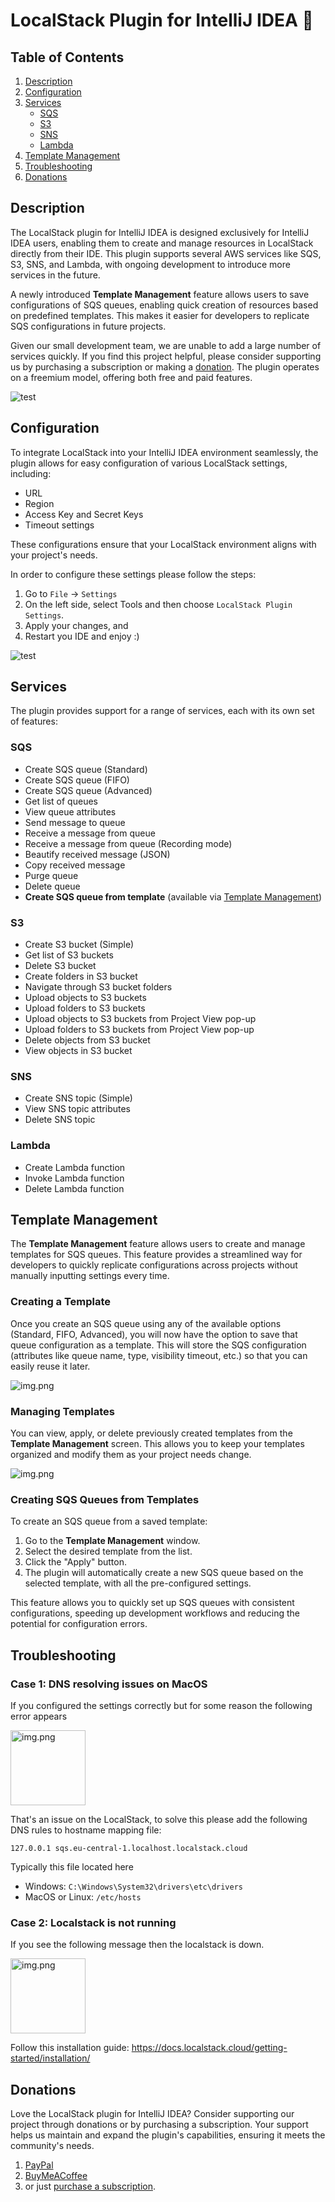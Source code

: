 # LocalStack Plugin for IntelliJ IDEA 🚀
## Table of Contents
1. [Description](#description)
2. [Configuration](#configuration)
3. [Services](#services)
   - [SQS](#sqs)
   - [S3](#s3)
   - [SNS](#sns)
   - [Lambda](#lambda)
4. [Template Management](#template-management)
5. [Troubleshooting](#troubleshooting)
6. [Donations](#donations)

## Description
The LocalStack plugin for IntelliJ IDEA is designed exclusively for IntelliJ IDEA users, enabling them to create and
manage resources in LocalStack directly from their IDE. This plugin supports several AWS services like SQS, S3, SNS,
and Lambda, with ongoing development to introduce more services in the future.

A newly introduced **Template Management** feature allows users to save configurations of SQS queues, enabling quick
creation of resources based on predefined templates. This makes it easier for developers to replicate SQS configurations
in future projects.

Given our small development team, we are unable to add a large number of services quickly. If you find this project
helpful, please consider supporting us by purchasing a subscription or making a [donation](#donations). The plugin operates on a
freemium model, offering both free and paid features.

![test](./images/plugin_general.png)

## Configuration
To integrate LocalStack into your IntelliJ IDEA environment seamlessly, the plugin allows for easy configuration
of various LocalStack settings, including:
- URL
- Region
- Access Key and Secret Keys
- Timeout settings

These configurations ensure that your LocalStack environment aligns with your project's needs.

In order to configure these settings please follow the steps:
1. Go to `File` -> `Settings`
2. On the left side, select Tools and then choose `LocalStack Plugin Settings`.
3. Apply your changes, and
4. Restart you IDE and enjoy :)

![test](./images/configuration.png)

## Services
The plugin provides support for a range of services, each with its own set of features:

### SQS
- Create SQS queue (Standard)
- Create SQS queue (FIFO)
- Create SQS queue (Advanced)
- Get list of queues
- View queue attributes
- Send message to queue
- Receive a message from queue
- Receive a message from queue (Recording mode)
- Beautify received message (JSON)
- Copy received message
- Purge queue
- Delete queue
- **Create SQS queue from template** (available via [Template Management](#template-management))

### S3
- Create S3 bucket (Simple)
- Get list of S3 buckets
- Delete S3 bucket
- Create folders in S3 bucket
- Navigate through S3 bucket folders
- Upload objects to S3 buckets
- Upload folders to S3 buckets
- Upload objects to S3 buckets from Project View pop-up
- Upload folders to S3 buckets from Project View pop-up
- Delete objects from S3 bucket
- View objects in S3 bucket

### SNS
- Create SNS topic (Simple)
- View SNS topic attributes
- Delete SNS topic

### Lambda
- Create Lambda function
- Invoke Lambda function
- Delete Lambda function

## Template Management
The **Template Management** feature allows users to create and manage templates for SQS queues. This feature provides 
a streamlined way for developers to quickly replicate configurations across projects without manually inputting 
settings every time.

### Creating a Template
Once you create an SQS queue using any of the available options (Standard, FIFO, Advanced), you will now have the 
option to save that queue configuration as a template. This will store the SQS configuration (attributes like queue 
name, type, visibility timeout, etc.) so that you can easily reuse it later.

![img.png](images/templates/add-template-action.png)

### Managing Templates
You can view, apply, or delete previously created templates from the **Template Management** screen. This allows you to keep your templates organized and modify them as your project needs change.

![img.png](images/templates/template-management.png)

### Creating SQS Queues from Templates
To create an SQS queue from a saved template:
1. Go to the **Template Management** window.
2. Select the desired template from the list.
3. Click the "Apply" button.
4. The plugin will automatically create a new SQS queue based on the selected template, with all the pre-configured settings.

This feature allows you to quickly set up SQS queues with consistent configurations, speeding up development workflows 
and reducing the potential for configuration errors.

## Troubleshooting
### Case 1: DNS resolving issues on MacOS
If you configured the settings correctly but for some reason the following error appears

<img alt="img.png" height="120" src="./images/troubleshoot/dns_resolving.png"/>

That's an issue on the LocalStack, to solve this please add the following DNS rules
to hostname mapping file: 
```
127.0.0.1 sqs.eu-central-1.localhost.localstack.cloud
```
Typically this file located here
- Windows: `C:\Windows\System32\drivers\etc\drivers`
- MacOS or Linux: `/etc/hosts`

### Case 2: Localstack is not running
If you see the following message then the localstack is down.

<img alt="img.png" height="120" src="./images/troubleshoot/localstack_down.png"/>

Follow this installation guide: https://docs.localstack.cloud/getting-started/installation/

## Donations
Love the LocalStack plugin for IntelliJ IDEA? Consider supporting our project through donations or by purchasing a subscription. Your support helps us maintain and expand the plugin's capabilities, ensuring it meets the community's needs.

1. [PayPal](https://www.paypal.com/donate/?hosted_button_id=Y3KMBWW4WVESS)
2. [BuyMeACoffee](https://www.buymeacoffee.com/dmytro.kozhanov)
3. or just [purchase a subscription](https://plugins.jetbrains.com/plugin/22223-localstack-integrator/pricing#tabs).
